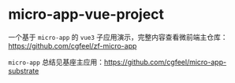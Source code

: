 # micro-app-vue-project

一个基于 `micro-app` 的 `vue3` 子应用演示，完整内容查看微前端主仓库：https://github.com/cgfeel/zf-micro-app

`micro-app` 总结见基座主应用：https://github.com/cgfeel/micro-app-substrate

